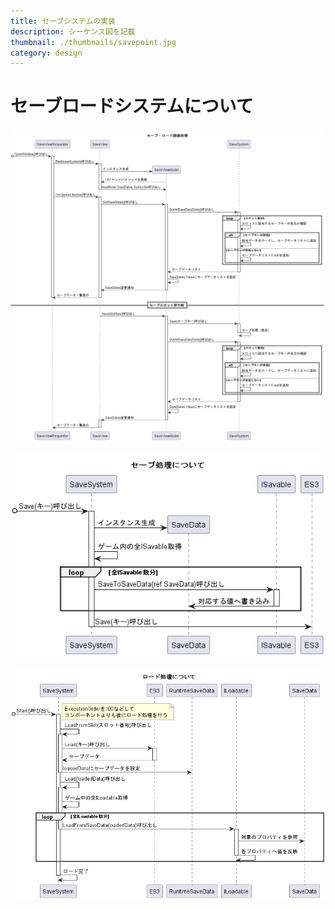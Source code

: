 ```yaml
---
title: セーブシステムの実装
description: シーケンス図を記載
thumbnail: ./thumbnails/savepoint.jpg
category: design
---
```


# セーブロードシステムについて

![セーブ画面](./imgs/save/save_system.png)

![セーブの仕組み](./imgs/save/save_logic.png)

![ロードの仕組み](./imgs/save/load_logic.png)